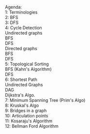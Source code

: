 Agenda:\
1: Terminologies\
2: BFS\
3: DFS\
4: Cycle Detection\
    Undirected graphs\
        BFS\
		DFS\
	Directed graphs\
		BFS\
		DFS\
5: Topological Sorting\
    BFS (Kahn's Algorithm)\
	DFS\
6: Shortest Path\
	Undirected Graphs\
	DAG\
	Dijkstra's Algo.\
7: Minimum Spanning Tree (Prim's Algo)\
8: Kruskal's Algo\
9: Bridges in a graph\
10: Articulation points\
11: Kosaraju's Algorithm\
12: Bellman Ford Algorithm
